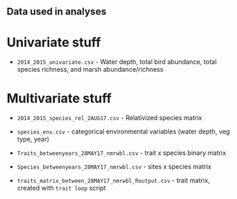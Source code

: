 ## Data used in analyses

# Univariate stuff

* `2014_2015_univariate.csv` - Water depth, total bird abundance, total species richness, and marsh abundance/richness


# Multivariate stuff

* `2014_2015_species_rel_2AUG17.csv` - Relativized species matrix 

*  `species_env.csv` - categorical environmental variables (water depth, veg type, year)

* `Traits_betweenyears_28MAY17_nmrwbl.csv` - trait x species binary matrix

* `Species_betweenyears_28MAY17_nmrwbl.csv` - sites x species matrix

* `traits_matrix_between_28MAY17_nmrwbl_Routput.csv` - trait matrix, created with `trait loop` script
